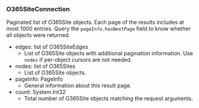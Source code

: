 ### O365SiteConnection
Paginated list of O365Site objects. Each page of the results includes at most 1000 entries. Query the `pageInfo.hasNextPage` field to know whether all objects were returned.

- edges: list of O365SiteEdges
  - List of O365Site objects with additional pagination information. Use `nodes` if per-object cursors are not needed.
- nodes: list of O365Sites
  - List of O365Site objects.
- pageInfo: PageInfo
  - General information about this result page.
- count: System.Int32
  - Total number of O365Site objects matching the request arguments.
